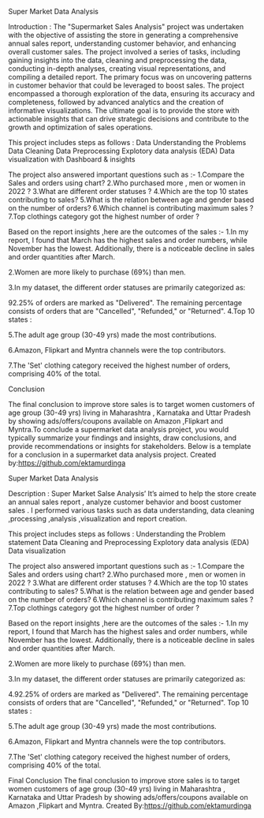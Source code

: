 Super Market Data Analysis

Introduction :
The "Supermarket Sales Analysis" project was undertaken with the objective of assisting the store in generating a comprehensive annual sales report, understanding customer behavior, and enhancing overall customer sales. The project involved a series of tasks, including gaining insights into the data, cleaning and preprocessing the data, conducting in-depth analyses, creating visual representations, and compiling a detailed report. The primary focus was on uncovering patterns in customer behavior that could be leveraged to boost sales. The project encompassed a thorough exploration of the data, ensuring its accuracy and completeness, followed by advanced analytics and the creation of informative visualizations. The ultimate goal is to provide the store with actionable insights that can drive strategic decisions and contribute to the growth and optimization of sales operations.

This project includes steps as follows :
Data Understanding the Problems
Data Cleaning
Data Preprocessing
Explotory data analysis (EDA)
Data visualization with Dashboard & insights

The project also answered important questions such as :-
1.Compare the Sales and orders using chart?
2.Who purchased more , men or women in 2022 ?
3.What are different order statuses ?
4.Which are the top 10 states contributing to sales?
5.What is the relation between age and gender based on the number of orders?
6.Which channel is contributing maximum sales ?
7.Top clothings category got the highest number of order ?

Based on the report insights ,here are the outcomes of the sales :-
1.In my report, I found that March has the highest sales and order numbers, while November has the lowest. Additionally, there is a noticeable decline 
  in sales and order quantities after March.

2.Women are more likely to purchase (69%) than men.

3.In my dataset, the different order statuses are primarily categorized as:

  92.25% of orders are marked as "Delivered".
  The remaining percentage consists of orders that are "Cancelled", "Refunded," or "Returned".
4.Top 10 states :

5.The adult age group (30-49 yrs) made the most contributions.

6.Amazon, Flipkart and Myntra channels were the top contributors.

7.The 'Set' clothing category received the highest number of orders, comprising 40% of the total.

Conclusion

The final conclusion to improve store sales is to target women customers of age group (30-49 yrs) living in Maharashtra , Karnataka and Uttar Pradesh by showing ads/offers/coupons available on Amazon ,Flipkart and Myntra.To conclude a supermarket data analysis project, you would typically summarize your findings and insights, draw conclusions, and provide recommendations or insights for stakeholders. Below is a template for a conclusion in a supermarket data analysis project.
Created by:https://github.com/ektamurdinga

Super Market Data Analysis

Description :
Super Market Salse Analysis’ It’s aimed to help the store create an annual sales report , analyze customer behavior and boost customer sales . I performed various tasks such as data understanding, data cleaning ,processing ,analysis ,visualization and report creation.

This project includes steps as follows :
Understanding the Problem statement
Data Cleaning and Preprocessing
Explotory data analysis (EDA)
Data visualization

The project also answered important questions such as :-
1.Compare the Sales and orders using chart?
2.Who purchased more , men or women in 2022 ?
3.What are different order statuses ?
4.Which are the top 10 states contributing to sales?
5.What is the relation between age and gender based on the number of orders?
6.Which channel is contributing maximum sales ?
7.Top clothings category got the highest number of order ?

Based on the report insights ,here are the outcomes of the sales :-
1.In my report, I found that March has the highest sales and order numbers, while November has the lowest. Additionally, there is a noticeable decline in sales and order quantities after March.

2.Women are more likely to purchase (69%) than men.

3.In my dataset, the different order statuses are primarily categorized as:

4.92.25% of orders are marked as "Delivered".
The remaining percentage consists of orders that are "Cancelled", "Refunded," or "Returned".
Top 10 states :

5.The adult age group (30-49 yrs) made the most contributions.

6.Amazon, Flipkart and Myntra channels were the top contributors.

7.The 'Set' clothing category received the highest number of orders, comprising 40% of the total.

Final Conclusion
The final conclusion to improve store sales is to target women customers of age group (30-49 yrs) living in Maharashtra , Karnataka and Uttar Pradesh by showing ads/offers/coupons available on Amazon ,Flipkart and Myntra.
Created By:https://github.com/ektamurdinga
